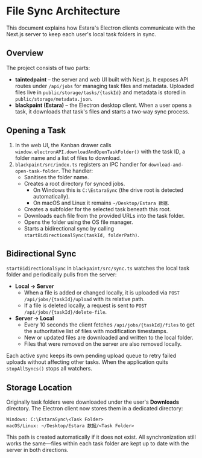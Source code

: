 # File Sync Architecture

This document explains how Estara's Electron clients communicate with the Next.js server to keep each user's local task folders in sync.

## Overview

The project consists of two parts:

- **taintedpaint** – the server and web UI built with Next.js. It exposes API routes under `/api/jobs` for managing task files and metadata. Uploaded files live in `public/storage/tasks/{taskId}` and metadata is stored in `public/storage/metadata.json`.
- **blackpaint (Estara)** – the Electron desktop client. When a user opens a task, it downloads that task's files and starts a two‑way sync process.

## Opening a Task

1. In the web UI, the Kanban drawer calls `window.electronAPI.downloadAndOpenTaskFolder()` with the task ID, a folder name and a list of files to download.
2. `blackpaint/src/index.ts` registers an IPC handler for `download-and-open-task-folder`. The handler:
   - Sanitises the folder name.
   - Creates a root directory for synced jobs.
     - On Windows this is `C:\EstaraSync` (the drive root is detected automatically).
     - On macOS and Linux it remains `~/Desktop/Estara 数据`.
   - Creates a subfolder for the selected task beneath this root.
   - Downloads each file from the provided URLs into the task folder.
   - Opens the folder using the OS file manager.
   - Starts a bidirectional sync by calling `startBidirectionalSync(taskId, folderPath)`.

## Bidirectional Sync

`startBidirectionalSync` in `blackpaint/src/sync.ts` watches the local task folder and periodically pulls from the server:

- **Local → Server**
  - When a file is added or changed locally, it is uploaded via `POST /api/jobs/{taskId}/upload` with its relative path.
  - If a file is deleted locally, a request is sent to `POST /api/jobs/{taskId}/delete-file`.
- **Server → Local**
  - Every 10 seconds the client fetches `/api/jobs/{taskId}/files` to get the authoritative list of files with modification timestamps.
  - New or updated files are downloaded and written to the local folder.
  - Files that were removed on the server are also removed locally.

Each active sync keeps its own pending upload queue to retry failed uploads without affecting other tasks. When the application quits `stopAllSyncs()` stops all watchers.

## Storage Location

Originally task folders were downloaded under the user's **Downloads** directory. The Electron client now stores them in a dedicated directory:

```
Windows: C:\EstaraSync\<Task Folder>
macOS/Linux: ~/Desktop/Estara 数据/<Task Folder>
```

This path is created automatically if it does not exist. All synchronization still works the same—files within each task folder are kept up to date with the server in both directions.

